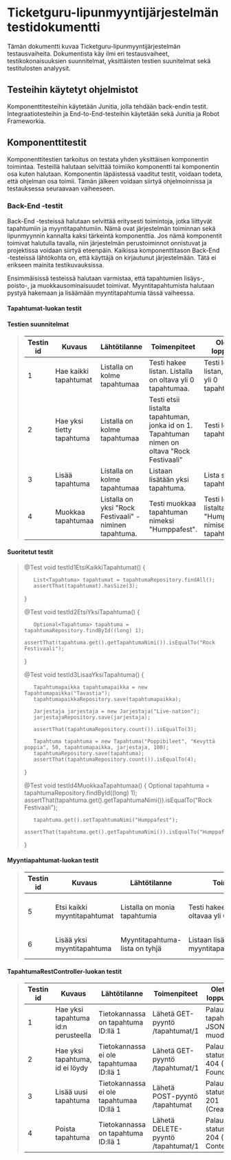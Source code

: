 # Ticketguru-lipunmyyntijärjestelmän testidokumentti
Tämän dokumentti kuvaa Ticketguru-lipunmyyntijärjestelmän testausvaiheita. 
Dokumentista käy ilmi eri testausvaiheet, testikokonaisuuksien suunnitelmat, yksittäisten testien suunitelmat sekä testitulosten analyysit.

## Testeihin käytetyt ohjelmistot
Komponenttitesteihin käytetään Junitia, jolla tehdään back-endin testit. Integraatiotesteihin ja End-to-End-testeihin käytetään sekä Junitia ja  Robot Frameworkia.

## Komponenttitestit
Komponenttitestien tarkoitus on testata yhden yksittäisen komponentin toimintaa. Testeillä halutaan selvittää toimiiko komponentti tai komponentin osa kuten halutaan. Komponentin läpäistessä vaaditut testit, voidaan todeta, että ohjelman osa toimii. Tämän jälkeen voidaan siirtyä ohjelmoinnissa ja testauksessa seuraavaan vaiheeseen.

### Back-End -testit
Back-End -testeissä halutaan selvittää eritysesti toimintoja, jotka liittyvät tapahtumiin ja myyntitapahtumiin. Nämä ovat järjestelmän toiminnan sekä lipunmyynnin kannalta kaksi tärkeintä komponenttia. Jos nämä komponentit toimivat halutulla tavalla, niin järjestelmän perustoiminnot onnistuvat ja projektissa voidaan siirtyä eteenpäin. Kaikissa komponenttitason Back-End -testeissä lähtökohta on, että käyttäjä on kirjautunut järjestelmään. Tätä ei erikseen mainita testikuvauksissa.

Ensimmäisissä testeissä halutaan varmistaa, että tapahtumien lisäys-, poisto-, ja muokkausominaisuudet toimivat. Myyntitapahtumista halutaan pystyä hakemaan ja lisäämään myyntitapahtumia tässä vaiheessa.

#### Tapahtumat-luokan testit

#### Testien suunnitelmat

> Testin id | Kuvaus | Lähtötilanne | Toimenpiteet | Oletettu lopputulos 
> --------- | ------ | ------------ | ------------ | ------------------
> 1 | Hae kaikki tapahtumat | Listalla on kolme tapahtumaa | Testi hakee listan. Listalla on  oltava yli 0 tapahtumaa. | Testi löytää listan, jossa on yli 0 tapahtumaa.
> 2 | Hae yksi tietty tapahtuma | Listalla on kolme tapahtumaa | Testi etsii listalta tapahtuman, jonka id on 1. Tapahtuman nimen on oltava "Rock Festivaali" | Testi löytää ko. tapahtuman
> 3 | Lisää tapahtuma | Listalla on kolme tapahtumaa | Listaan lisätään yksi tapahtuma. | Lista sisältää 4 tapahtumaa.
> 4 | Muokkaa tapahtumaa | Listalla on yksi "Rock Festivaali" -niminen tapahtuma. | Testi muokkaa tapahtuman nimeksi "Humppafest". | Testi löytää listalta "Humppafest"-nimisen tapahtuman.

#### Suoritetut testit
>    @Test
>    void testId1EtsiKaikkiTapahtumat() {
>
>        List<Tapahtuma> tapahtumat = tapahtumaRepository.findAll();
>        assertThat(tapahtumat).hasSize(3);
>    }
>
>    @Test
>    void testId2EtsiYksiTapahtuma() {
>   
>        Optional<Tapahtuma> tapahtuma = tapahtumaRepository.findById((long) 1);
>        assertThat(tapahtuma.get().getTapahtumaNimi()).isEqualTo("Rock Festivaali");
>    }
>
>    @Test
>    void testId3LisaaYksiTapahtuma() {
>    
>        Tapahtumapaikka tapahtumapaikka = new Tapahtumapaikka("Tavastia");
>        tapahtumapaikkaRepository.save(tapahtumapaikka);
>
>        Jarjestaja jarjestaja = new Jarjestaja("Live-nation");
>        jarjestajaRepository.save(jarjestaja);
>
>        assertThat(tapahtumaRepository.count()).isEqualTo(3);
>
>        Tapahtuma tapahtuma = new Tapahtuma("Poppibileet", "Kevyttä poppia", 50, tapahtumapaikka, jarjestaja, 100);
>        tapahtumaRepository.save(tapahtuma);
>        assertThat(tapahtumaRepository.count()).isEqualTo(4);
>    }
>
>    @Test
>    void testId4MuokkaaTapahtumaa() {
>        Optional<Tapahtuma> tapahtuma = tapahtumaRepository.findById((long) 1);
>        assertThat(tapahtuma.get().getTapahtumaNimi()).isEqualTo("Rock Festivaali");
>
>        tapahtuma.get().setTapahtumaNimi("Humppafest");
>        assertThat(tapahtuma.get().getTapahtumaNimi()).isEqualTo("Humppafest");
>
>    }

#### Myyntiapahtumat-luokan testit

> Testin id | Kuvaus | Lähtötilanne | Toimenpiteet | Oletettu lopputulos 
> --------- | ------ | ------------ | ------------ | ------------------
> 5 | Etsi kaikki myyntitapahtumat | Listalla on monia tapahtumia | Testi hakee lista. Listalla on oltavaa yli 0 | Testi löytää listan, ja kertoo tapahtumien määrän
> 6 | Lisää yksi myyntitapahtuma | Myyntitapahtuma-lista on tyhjä | Listaan lisätään yksi myyntitapahtumatapahtuma. | Lista sisältää yhden myyntitapahtuman.

#### TapahtumaRestController-luokan testit

> Testin id | Kuvaus | Lähtötilanne | Toimenpiteet | Oletettu lopputulos 
> --------- | ------ | ------------ | ------------ | ------------------
> 1 | Hae yksi tapahtuma id:n perusteella | Tietokannassa on tapahtuma ID:llä 1 | Lähetä GET-pyyntö /tapahtumat/1 | Palauta tapahtuma JSON-muodossa
> 2 | Hae yksi tapahtuma, id ei löydy | Tietokannassa ei ole tapahtumaa ID:llä 1 | Lähetä GET-pyyntö /tapahtumat/1 | Palauta statuskoodi 404 (Not Found)
> 3 | Lisää uusi tapahtuma | Tietokannassa ei ole tapahtumaa ID:llä 1 | Lähetä POST-pyyntö /tapahtumat | Palauta statuskoodi 201 (Created)
> 4 | Poista tapahtuma | Tietokannassa on tapahtuma ID:llä 1 | Lähetä DELETE-pyyntö /tapahtumat/1 | Palauta statuskoodi 204 (No Content)

